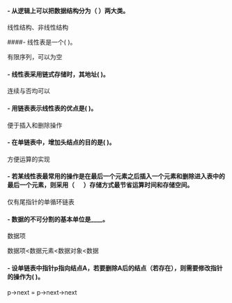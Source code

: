 #### - 从逻辑上可以把数据结构分为（   ）两大类。

线性结构、非线性结构

####- 线性表是一个( )。

有限序列，可以为空

#### - 线性表采用链式存储时，其地址( )。

连续与否均可以

#### - 用链表表示线性表的优点是( )。

便于插入和删除操作

#### - 在单链表中，增加头结点的目的是( )。

方便运算的实现

#### - 若某线性表最常用的操作是在最后一个元素之后插入一个元素和删除进入表中的最后一个元素，则采用（ 　 ）存储方式最节省运算时间和存储空间。

仅有尾指针的单循环链表

#### - 数据的不可分割的基本单位是____。 
数据项

数据项<数据元素<数据对象<数据

#### - 设单链表中指针p指向结点A，若要删除A后的结点（若存在），则需要修改指针的操作为(     )。
p->next = p->next->next 